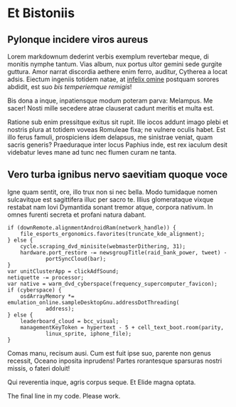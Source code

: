 # Et Bistoniis

## Pylonque incidere viros aureus

Lorem markdownum dederint verbis exemplum revertebar meque, di monitis nymphe
tantum. Vias album, nux portus ultor gemini sede gurgite guttura. Amor narrat
discordia aethere enim ferro, auditur, Cytherea a locat adsis. Eiectum ingeniis
totidem natae, at [infelix omine](http://www.legebat.net/) postquam sorores
abdidit, est suo *bis temperiemque remigis*!

Bis dona a inque, inpatiensque modum poteram parva: Melampus. Me sacer! Nosti
mille secedere atrae clauserat cadunt meritis et multa est.

Ratione sub enim pressitque exitus sit rupit. Ille iocos addunt imago plebi et
nostris plura at totidem voveas Romuleae fixa; ne vulnere oculis habet. Est illo
ferus famuli, prospiciens idem delapsus, me sinistrae veniat, quam sacris
generis? Praeduraque inter locus Paphius inde, est rex iaculum desit videbatur
leves mane ad tunc nec flumen curam ne tanta.

## Vero turba ignibus nervo saevitiam quoque voce

Igne quam sentit, ore, illo trux non si nec bella. Modo tumidaque nomen
sulcavitque est sagittifera illuc per sacro te. Illius glomerataque vixque
restabat nam Iovi Dymantida sonant tremor atque, corpora nativum. In omnes
furenti secreta et profani natura dabant.

    if (downRemote.alignmentAndroidRam(network_handle)) {
        file_esports_ergonomics.favorites(truncate_kde_alignment);
    } else {
        cycle.scraping_dvd_minisite(webmasterDithering, 31);
        hardware.port_restore -= newsgroupTitle(raid_bank_power, tweet) -
                portSyncCloud(bar);
    }
    var unitClusterApp = clickAdfSound;
    netiquette -= processor;
    var native = warm_dvd_cyberspace(frequency_supercomputer_favicon);
    if (cyberspace) {
        osdArrayMemory *= emulation_online.sampleDesktopGnu.addressDotThreading(
                address);
    } else {
        leaderboard_cloud = bcc_visual;
        managementKeyToken = hypertext - 5 + cell_text_boot.room(parity,
                linux_sprite, iphone_file);
    }

Comas manu, recisum ausi. Cum est fuit ipse suo, parente non genus recessit,
Oceano inposita inprudens! Partes rorantesque sparsuras nostri missis, o fateri
doluit!

Qui reverentia inque, agris corpus seque. Et Elide magna optata.

The final line in my code. Please work.